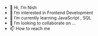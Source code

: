 - 👋 Hi, I’m Nish
- 👀 I’m interested in Frontend Development
- 🌱 I’m currently learning JavaScript , SQL
- 💞️ I’m looking to collaborate on ...
- 📫 How to reach me 

<!---
Nish-555/Nish-555 is a ✨ special ✨ repository because its `README.md` (this file) appears on your GitHub profile.
You can click the Preview link to take a look at your changes.
--->
